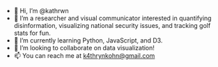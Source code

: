 - 👋 Hi, I’m @kathrwn
- 👀 I’m a researcher and visual communicator interested in quantifying disinformation, visualizing national security issues, and tracking golf stats for fun.
- 🌱 I’m currently learning Python, JavaScript, and D3.
- 💞️ I’m looking to collaborate on data visualization! 
- 📫 You can reach me at k4thrynkohn@gmail.com

<!---
kathrwn/kathrwn is a ✨ special ✨ repository because its `README.md` (this file) appears on your GitHub profile.
You can click the Preview link to take a look at your changes.
--->

